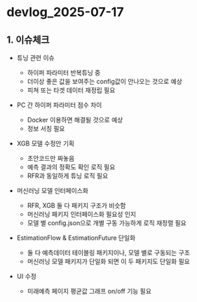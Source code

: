 # devlog_2025-07-17

## 1. 이슈체크

- 튜닝 관련 이슈
	- 하이퍼 파라미터 반복튜닝 중
	- 더이상 좋은 값을 보여주는 config값이 안나오는 것으로 예상
	- 피쳐 또는 타겟 데이터 재정립 필요

- PC 간 하이퍼 파라미터 점수 차이 
	- Docker 이용하면 해결될 것으로 예상
	- 정보 서칭 필요

- XGB 모델 수정안 기획
	- 초안코드만 짜놓음
	- 예측 결과의 정확도 확인 로직 필요
	- RFR과 동일하게 튜닝 로직 필요

- 머신러닝 모델 인터페이스화
	- RFR, XGB 둘 다 패키지 구조가 비슷함
	- 머신러닝 패키지 인터페이스화 필요성 인지
	- 모델 별 config.json으로 개별 구동 가능하게 로직 재정렬 필요

- EstimationFlow & EstimationFuture 단일화
	- 둘 다 예측데이터 테이블링 패키지이나, 모델 별로 구동되는 구조
	- 머신러닝 모델 패키지가 단일화 되면 이 두 패키지도 단일화 필요

- UI 수정
	- 미래예측 페이지 평균값 그래프 on/off 기능 필요









